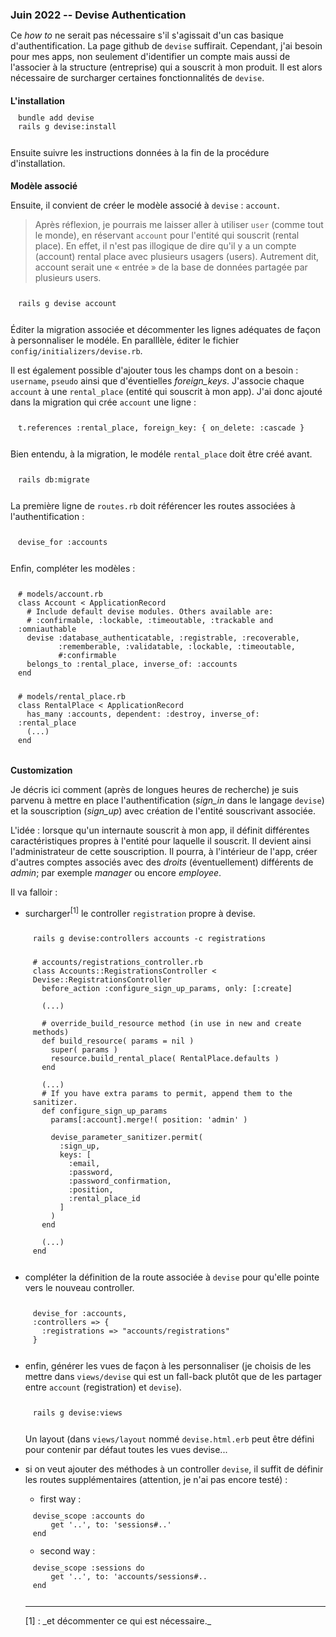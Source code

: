 <style>
pre {
  margin: 0pt!important;
  padding: 12px!important;
}

.markdown-content * {
  //margin-bottom: .5ex!important;
}

h3, h4 {
  margin-bottom: 0pt!important;
}
</style>

### Juin 2022 -- Devise Authentication

Ce _how to_ ne serait pas nécessaire s'il s'agissait d'un cas basique 
d'authentification. La page github de `devise` suffirait. Cependant, j'ai besoin 
pour mes apps, non seulement d'identifier un compte mais aussi de l'associer à 
la structure (entreprise) qui a souscrit à mon produit. Il est alors nécessaire 
de surcharger certaines fonctionnalités de `devise`.

#### L'installation
```
bundle add devise
rails g devise:install
```
Ensuite suivre les instructions données à la fin de la procédure 
d'installation.

#### Modèle associé
Ensuite, il convient de créer le modèle associé à `devise` : `account`.
> Après réflexion, je pourrais me laisser aller à utiliser `user` (comme tout 
> le monde), en réservant `account` pour l'entité qui souscrit (rental place). 
> En effet, il n'est pas illogique de dire qu'il y a un compte (account) rental 
> place avec plusieurs usagers (users). Autrement dit, account serait une « 
> entrée » de la base de données partagée par plusieurs users.

```
rails g devise account
```
Éditer la migration associée et décommenter les lignes adéquates de façon à 
personnaliser le modéle. En paralllèle, éditer le fichier 
`config/initializers/devise.rb`.

Il est également possible d'ajouter tous les champs dont on a besoin :
`username`, `pseudo` ainsi que d'éventielles _foreign_keys_. J'associe chaque 
`account` à une `rental_place` (entité qui souscrit à mon app). J'ai donc 
ajouté dans la migration qui crée `account` une ligne :
```
t.references :rental_place, foreign_key: { on_delete: :cascade }
```
Bien entendu, à la migration, le modéle `rental_place` doit être créé avant.
```
rails db:migrate
```

La première ligne de `routes.rb` doit référencer les routes associées à 
l'authentification :
```
devise_for :accounts
```

Enfin, compléter les modèles :
```
# models/account.rb
class Account < ApplicationRecord
  # Include default devise modules. Others available are:
  # :confirmable, :lockable, :timeoutable, :trackable and :omniauthable
  devise :database_authenticatable, :registrable, :recoverable,
         :rememberable, :validatable, :lockable, :timeoutable,
		 #:confirmable
  belongs_to :rental_place, inverse_of: :accounts
end
```
```
# models/rental_place.rb
class RentalPlace < ApplicationRecord
  has_many :accounts, dependent: :destroy, inverse_of: :rental_place
  (...)
end
```

#### Customization
Je décris ici comment (après de longues heures de recherche) je suis parvenu à 
mettre en place l'authentification (_sign_in_ dans le langage `devise`) et la 
souscription (_sign_up_) avec création de l'entité souscrivant associée.

L'idée : lorsque qu'un internaute souscrit à mon app, il définit différentes 
caractéristiques propres à l'entité pour laquelle il souscrit. Il devient ainsi 
l'administrateur de cette souscription. Il pourra, à l'intérieur de l'app, 
créer d'autres comptes associés avec des _droits_ (éventuellement) différents 
de _admin_; par exemple _manager_ ou encore _employee_.

Il va falloir :
+ surcharger<sup>[1]</sup> le controller `registration` propre à devise.
  ```
  rails g devise:controllers accounts -c registrations
  ```
  ```
  # accounts/registrations_controller.rb
  class Accounts::RegistrationsController < Devise::RegistrationsController
    before_action :configure_sign_up_params, only: [:create]

	(...)

	# override_build_resource method (in use in new and create methods)
	def build_resource( params = nil )
	  super( params )
	  resource.build_rental_place( RentalPlace.defaults )
	end

	(...)
	# If you have extra params to permit, append them to the sanitizer.
	def configure_sign_up_params
	  params[:account].merge!( position: 'admin' )

      devise_parameter_sanitizer.permit(
        :sign_up,
        keys: [
          :email,
          :password,
          :password_confirmation,
          :position,
          :rental_place_id
        ]
      )
    end

    (...)
  end
  ```
+ compléter la définition de la route associée à `devise` pour qu'elle pointe 
  vers le nouveau controller.
  ```
  devise_for :accounts,
  :controllers => {
    :registrations => "accounts/registrations"
  }
  ```
+ enfin, générer les vues de façon à les personnaliser (je choisis de les 
  mettre dans `views/devise` qui est un fall-back plutôt que de les partager 
  entre `account` (registration) et `devise`).
  ```
  rails g devise:views
  ```
  Un layout (dans `views/layout` nommé `devise.html.erb` peut être défini pour 
  contenir par défaut toutes les vues devise...
+ si on veut ajouter des méthodes à un controller `devise`, il suffit de 
  définir les routes supplémentaires (attention, je n'ai pas encore testé) :
  + first way :
  ```
  devise_scope :accounts do
      get '..', to: 'sessions#..'
  end
  ```
  + second way :
  ```
  devise_scope :sessions do
      get '..', to: 'accounts/sessions#..
  end
  ```

  <hr>
  [1] : _et décommenter ce qui est nécessaire._
